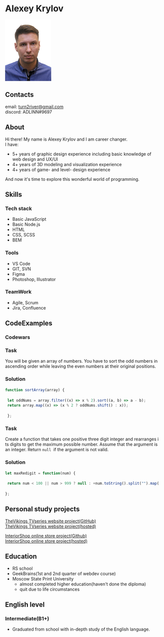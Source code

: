 # Alexey Krylov
![photo](Aleksey_Krylov_.png)  

## Contacts
email: turn2river@gmail.com   
discord: ADLINN#9697

## About
Hi there! My name is Alexey Krylov and I am career changer.   
I have: 
- 5+ years of graphic design experience including basic knowledge of web design and UX/UI
- 4+ years of 3D modeling and visualization experience
- 4+ years of game- and level- design experience   

And now it's time to explore this wonderful world of programming.

## Skills
### Tech stack
- Basic JavaScript
- Basic Node.js
- HTML
- CSS, SCSS
- BEM

### Tools
- VS Code
- GIT, SVN
- Figma 
- Photoshop, Illustrator 

### TeamWork
- Agile, Scrum
- Jira, Confluence

## CodeExamples

### Codewars  

### Task
You will be given an array of numbers. You have to sort the odd numbers in ascending order while leaving the even numbers at their original positions.  

### Solution
```js 
function sortArray(array) {

 let oddNums = array.filter((x) => x % 2).sort((a, b) => a - b);
 return array.map((x) => (x % 2 ? oddNums.shift() : x));

 };
```  
  
### Task
Create a function that takes one positive three digit integer and rearranges its digits to get the maximum possible number. Assume that the argument is an integer. Return `null`  if the argument is not valid.

### Solution
```js
let maxRedigit = function(num) { 

 return num < 100 || num > 999 ? null : +num.toString().split("").map((x) => +x).sort((a, b) => b - a).join(''); 

};
```

## Personal study projects
[TheVikings TVseries website project(GitHub)](https://github.com/turn2river/vikings)  
[TheVikings TVseries website project(hosted)](http://shiny-grandfather.surge.sh/)

[InteriorShop online store project(Github)](https://github.com/turn2river/InteriorShop)	   
[InteriorShop online store project(hosted)](http://interiorshop-krylov.surge.sh/)


## Education
- RS school 
- GeekBrains(1st and 2nd quarter of webdev course)
- Moscow State Print University
	-  almost completed higher education(haven't done the diploma)
	-  quit due to life circumstances

## English level
### Intermediate(B1+)
- Graduated from school with in-depth study of the English language. 